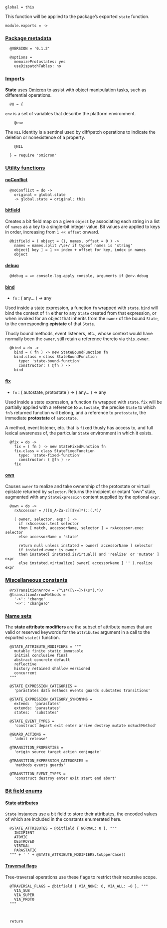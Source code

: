     global = this



This function will be applied to the package’s exported `state` function.

    module.exports = ->


### [Package metadata](#package-metadata)

      @VERSION = '0.1.2'

      @options =
        memoizeProtostates: yes
        useDispatchTables: no



### [Imports](#imports)

**State** uses [Omicron][] to assist with object manipulation tasks, such as
differential operations.

      @O = {

`env` is a set of variables that describe the platform environment.

        @env

The `NIL` identity is a sentinel used by diff/patch operations to indicate
the deletion or nonexistence of a property.

        @NIL

      } = require 'omicron'



### [Utility functions](#utility-functions)


#### [noConflict](#utility-functions--no-conflict)

      @noConflict = do ->
        original = global.state
        -> global.state = original; this


#### [bitfield](#utility-functions--bitfield)

Creates a bit field map on a given `object` by associating each string in a
list of `names` as a key to a single-bit integer value. Bit values are applied
to keys in order, increasing from `1 << offset` onward.

      @bitfield = ( object = {}, names, offset = 0 ) ->
        names = names.split /\s+/ if typeof names is 'string'
        object[ key ] = 1 << index + offset for key, index in names
        object


#### [debug](#utility-functions--debug)

      @debug = => console.log.apply console, arguments if @env.debug


#### [bind](#utility-functions--bind)

* `fn` : ( any… ) → any

Used inside a state expression, a function `fn` wrapped with `state.bind` will
bind the context of `fn` either to any `State` created from that expression, or
when invoked for an object that inherits from the `owner` of the bound `State`,
to the corresponding **epistate** of that `State`.

Thusly bound methods, event listeners, etc., whose context would have normally
been the `owner`, still retain a reference thereto via `this.owner`.

      @bind = do ->
        bind = ( fn ) -> new StateBoundFunction fn
        bind.class = class StateBoundFunction
          type: 'state-bound-function'
          constructor: ( @fn ) ->
        bind


#### [fix](#utility-functions--fix)

* `fn` : ( autostate, protostate ) → ( any… ) → any

Used inside a state expression, a function `fn` wrapped with `state.fix` will
be partially applied with a reference to `autostate`, the precise `State` to
which `fn`’s returned function will belong, and a reference to `protostate`,
the immediate **protostate** of `autostate`.

A method, event listener, etc. that is `fix`ed thusly has access to, and full
lexical awareness of, the particular `State` environment in which it exists.

      @fix = do ->
        fix = ( fn ) -> new StateFixedFunction fn
        fix.class = class StateFixedFunction
          type: 'state-fixed-function'
          constructor: ( @fn ) ->
        fix


#### [own](#utility-functions--own)

Causes `owner` to realize and take ownership of the protostate or virtual
epistate returned by `selector`. Returns the incipient or extant “own” state,
augmented with any `StateExpression` content supplied by the optional `expr`.

      @own = do ->
        rxAccessor = /([$_A-Za-z][$\w]*)::(.*)/

        ( owner, selector, expr ) ->
          if rxAccessor.test selector
          then [ match, accessorName, selector ] = rxAccessor.exec selector
          else accessorName = 'state'

          return null unless instated = owner[ accessorName ] selector
          if instated.owner is owner
          then instated[ instated.isVirtual() and 'realize' or 'mutate' ] expr
          else instated.virtualize( owner[ accessorName ] '' ).realize expr



### [Miscellaneous constants](#miscellaneous-constants)

      @rxTransitionArrow = /^\s*([\-=]>)\s*(.*)/
      @transitionArrowMethods =
        '->': 'change'
        '=>': 'changeTo'



### [Name sets](#name-sets)

The **state attribute modifiers** are the subset of attribute names that are
valid or reserved keywords for the `attributes` argument in a call to the
exported `state()` function.

      @STATE_ATTRIBUTE_MODIFIERS = """
        mutable finite static immutable
        initial conclusive final
        abstract concrete default
        reflective
        history retained shallow versioned
        concurrent
      """

      @STATE_EXPRESSION_CATEGORIES =
        'parastates data methods events guards substates transitions'

      @STATE_EXPRESSION_CATEGORY_SYNONYMS =
        extend:  'parastates'
        extends: 'parastates'
        states:  'substates'

      @STATE_EVENT_TYPES =
        'construct depart exit enter arrive destroy mutate noSuchMethod'

      @GUARD_ACTIONS =
        'admit release'

      @TRANSITION_PROPERTIES =
        'origin source target action conjugate'

      @TRANSITION_EXPRESSION_CATEGORIES =
        'methods events guards'

      @TRANSITION_EVENT_TYPES =
        'construct destroy enter exit start end abort'



### [Bit field enums](#bit-field-enums)


#### [State attributes](#bit-field-enums--state-attributes)

`State` instances use a bit field to store their attributes, the encoded values
of which are included in the constants enumerated here.

      @STATE_ATTRIBUTES = @bitfield { NORMAL: 0 }, """
        INCIPIENT
        ATOMIC
        DESTROYED
        VIRTUAL
        PARASTATIC
      """ + ' ' + @STATE_ATTRIBUTE_MODIFIERS.toUpperCase()


#### [Traversal flags](#bit-field-enums--traversal-flags)

Tree-traversal operations use these flags to restrict their recursive scope.

      @TRAVERSAL_FLAGS = @bitfield { VIA_NONE: 0, VIA_ALL: ~0 }, """
        VIA_SUB
        VIA_SUPER
        VIA_PROTO
      """



      return



[Omicron]: https://github.com/nickfargo/omicron
